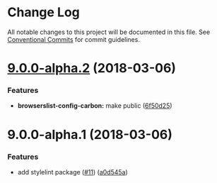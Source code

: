 # Change Log

All notable changes to this project will be documented in this file.
See [Conventional Commits](https://conventionalcommits.org) for commit guidelines.

<a name="9.0.0-alpha.2"></a>
# [9.0.0-alpha.2](https://github.com/joshblack/carbon/compare/browserslist-config-carbon@9.0.0-alpha.1...browserslist-config-carbon@9.0.0-alpha.2) (2018-03-06)


### Features

* **browserslist-config-carbon:** make public ([6f50d25](https://github.com/joshblack/carbon/commit/6f50d25))




<a name="9.0.0-alpha.1"></a>
# 9.0.0-alpha.1 (2018-03-06)


### Features

* add stylelint package ([#11](https://github.com/joshblack/carbon/issues/11)) ([a0d545a](https://github.com/joshblack/carbon/commit/a0d545a))
